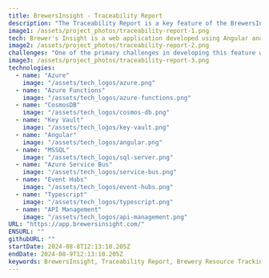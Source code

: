 ```yaml
---
title: BrewersInsight - Traceability Report
description: "The Traceability Report is a key feature of the BrewersInsight platform, offering brewers the ability to monitor and manage the journey of resources throughout their brewery. From malt and hops to various raw materials, this tool ensures complete visibility of how these components move from suppliers to the brewery and ultimately to the customer. Effective traceability is essential for optimal beer production quality and compliance."
image1: /assets/project_photos/traceability-report-1.png
tech: Brewer's Insight is a web application developed using Angular and ASP.NET Core.
image2: /assets/project_photos/traceability-report-2.png
challenges: "One of the primary challenges in developing this feature was consolidating data from multiple databases to create four tab-separated tables: Materials on Hand, Materials in Production, Finished Goods, and Shipped Products. This involved establishing connections between materials and their corresponding products. Additionally, I implemented several filters to further refine the results displayed in these tables, including Batch ID, Lot Code, Material, and Supplier."
image3: /assets/project_photos/traceability-report-3.png
technologies:
  - name: "Azure"
    image: "/assets/tech_logos/azure.png"
  - name: "Azure Functions"
    image: "/assets/tech_logos/azure-functions.png"
  - name: "CosmosDB"
    image: "/assets/tech_logos/cosmos-db.png"
  - name: "Key Vault"
    image: "/assets/tech_logos/key-vault.png"
  - name: "Angular"
    image: "/assets/tech_logos/angular.png"
  - name: "MSSQL"
    image: "/assets/tech_logos/sql-server.png"
  - name: "Azure Service Bus"
    image: "/assets/tech_logos/service-bus.png"
  - name: "Event Hubs"
    image: "/assets/tech_logos/event-hubs.png"
  - name: "Typescript"
    image: "/assets/tech_logos/typescript.png"
  - name: "API Management"
    image: "/assets/tech_logos/api-management.png"
URL: "https://app.brewersinsight.com/"
ENSURL: ""
githubURL: ""
startDate: 2024-08-8T12:13:10.205Z
endDate: 2024-08-9T12:13:10.205Z
keywords: BrewersInsight, Traceability Report, Brewery Resource Tracking, Malt and Hops Management, Supply Chain Visibility, Beer Production Quality, Brewer’s Traceability Solutions, Brewing Industry Analytics, Resource Management Software, Bill of Materials (BOM) in Brewing, Devin Davis
---
```


